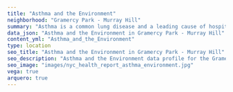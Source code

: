 ```yaml
---
title: "Asthma and the Environment"
neighborhood: "Gramercy Park - Murray Hill"
summary: "Asthma is a common lung disease and a leading cause of hospitalizations for children under 15 years old. This report provides a summary of asthma indicators by neighborhood. It also describes housing and neighborhood characteristics that can make asthma worse."
data_json: "Asthma and the Environment in Gramercy Park - Murray Hill"
content_yml: "Asthma_and_the_Environment"
type: location
seo_title: "Asthma and the Environment in Gramercy Park - Murray Hill"
seo_description: "Asthma and the Environment data profile for the Gramercy Park - Murray Hill neighborhood of NYC."
seo_image: "images/nyc_health_report_asthma_environment.jpg"
vega: true
arquero: true
---
```


